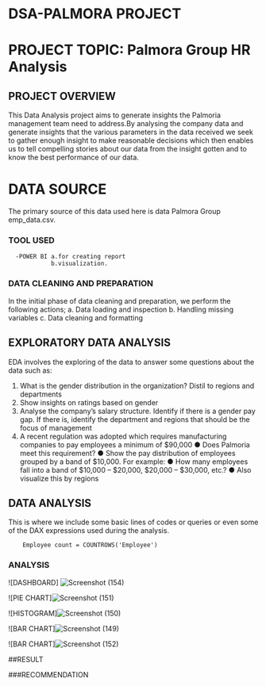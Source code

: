# DSA-PALMORA PROJECT

# PROJECT TOPIC: Palmora Group HR Analysis   

## PROJECT OVERVIEW
This Data Analysis project aims to generate insights the Palmoria management 
team need to address.By analysing the company data and generate insights that 
the various parameters in the data received we seek to gather enough insight to make
reasonable decisions which then enables us to tell compelling stories about our data 
from the insight gotten and to know the best performance of our data.  

# DATA SOURCE
The primary source of this data used here is data Palmora Group emp_data.csv.

### TOOL USED
      -POWER BI a.for creating report 
                b.visualization. 

      
### DATA CLEANING AND PREPARATION
In the initial phase of data cleaning and preparation, we perform the following actions;
a. Data loading and inspection
    b. Handling missing variables
    c. Data cleaning and formatting
    
## EXPLORATORY DATA ANALYSIS
EDA involves the exploring of the data to answer some questions about the data such as:
1. What is the gender distribution in the organization? Distil to regions and 
departments 
2. Show insights on ratings based on gender 
3. Analyse the company’s salary structure. Identify if there is a gender pay gap. If 
there is, identify the department and regions that should be the focus of 
management 
4. A recent regulation was adopted which requires manufacturing companies to pay 
employees a minimum of $90,000 
● Does Palmoria meet this requirement? 
● Show the pay distribution of employees grouped by a band of $10,000. For example: 
● How many employees fall into a band of $10,000 – $20,000, $20,000 – $30,000, 
etc.? 
● Also visualize this by regions 
 

## DATA ANALYSIS
This is where we include some basic lines of codes or queries or even some of the DAX 
expressions used during the analysis.

        Employee count = COUNTROWS('Employee')
  


### ANALYSIS
![DASHBOARD]
![Screenshot (154)](https://github.com/user-attachments/assets/11b5b0e2-6837-4da8-a8dd-0010e4d2af1e)






![PIE CHART]![Screenshot (151)](https://github.com/user-attachments/assets/0f4776c7-bcd9-49b4-a134-268c2a1efa26)









![HISTOGRAM]![Screenshot (150)](https://github.com/user-attachments/assets/ee139ffd-b3f4-4d6e-b77b-bbfeb5d86786)










![BAR CHART]![Screenshot (149)](https://github.com/user-attachments/assets/cc2a9455-19fe-4b3b-83f5-694b7c78ca77)








![BAR CHART]![Screenshot (152)](https://github.com/user-attachments/assets/7d45989b-85d2-4a3a-9ccb-4df847524d12)















##RESULT 







###RECOMMENDATION


















